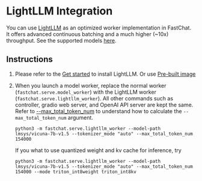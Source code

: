 # LightLLM Integration
You can use [LightLLM](https://github.com/ModelTC/lightllm) as an optimized worker implementation in FastChat.
It offers advanced continuous batching and a much higher (~10x) throughput.
See the supported models [here](https://github.com/ModelTC/lightllm?tab=readme-ov-file#supported-model-list).

## Instructions
1. Please refer to the [Get started](https://github.com/ModelTC/lightllm?tab=readme-ov-file#get-started) to install LightLLM. Or use [Pre-built image](https://github.com/ModelTC/lightllm?tab=readme-ov-file#container)

2. When you launch a model worker, replace the normal worker (`fastchat.serve.model_worker`) with the LightLLM worker (`fastchat.serve.lightllm_worker`). All other commands such as controller, gradio web server, and OpenAI API server are kept the same. Refer to [--max_total_token_num](https://github.com/ModelTC/lightllm/blob/4a9824b6b248f4561584b8a48ae126a0c8f5b000/docs/ApiServerArgs.md?plain=1#L23) to understand how to calculate the `--max_total_token_num` argument.
   ```
   python3 -m fastchat.serve.lightllm_worker --model-path lmsys/vicuna-7b-v1.5 --tokenizer_mode "auto" --max_total_token_num 154000
   ```

   If you what to use quantized weight and kv cache for inference, try

   ```
   python3 -m fastchat.serve.lightllm_worker --model-path lmsys/vicuna-7b-v1.5 --tokenizer_mode "auto" --max_total_token_num 154000 --mode triton_int8weight triton_int8kv
   ```
